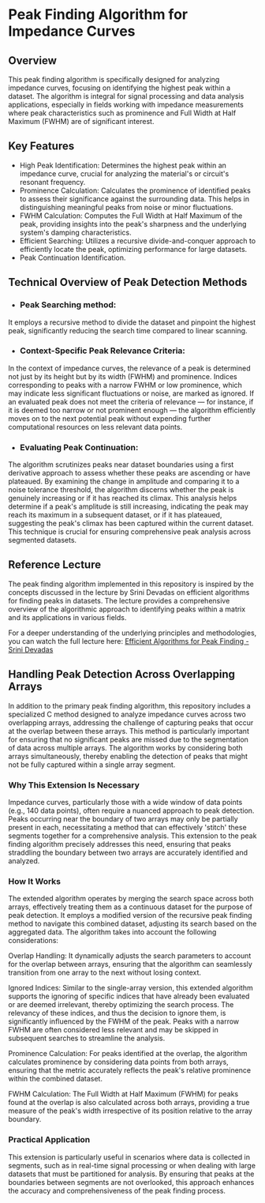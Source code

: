 # Peak Finding Algorithm for Impedance Curves
## Overview
This peak finding algorithm is specifically designed for analyzing impedance curves, focusing on identifying the highest peak within a dataset. The algorithm is integral for signal processing and data analysis applications, especially in fields working with impedance measurements where peak characteristics such as prominence and Full Width at Half Maximum (FWHM) are of significant interest.

## Key Features
- High Peak Identification: Determines the highest peak within an impedance curve, crucial for analyzing the material's or circuit's resonant frequency.
- Prominence Calculation: Calculates the prominence of identified peaks to assess their significance against the surrounding data. This helps in distinguishing meaningful peaks from noise or minor fluctuations.
- FWHM Calculation: Computes the Full Width at Half Maximum of the peak, providing insights into the peak's sharpness and the underlying system's damping characteristics.
- Efficient Searching: Utilizes a recursive divide-and-conquer approach to efficiently locate the peak, optimizing performance for large datasets.
- Peak Continuation Identification. 

## Technical Overview of Peak Detection Methods
- ### Peak Searching method:
It employs a recursive method to divide the dataset and pinpoint the highest peak, significantly reducing the search time compared to linear scanning.

- ### Context-Specific Peak Relevance Criteria:
In the context of impedance curves, the relevance of a peak is determined not just by its height but by its width (FWHM) and prominence. Indices corresponding to peaks with a narrow FWHM or low prominence, which may indicate less significant fluctuations or noise, are marked as ignored. If an evaluated peak does not meet the criteria of relevance — for instance, if it is deemed too narrow or not prominent enough — the algorithm efficiently moves on to the next potential peak without expending further computational resources on less relevant data points.

- ### Evaluating Peak Continuation:
The algorithm scrutinizes peaks near dataset boundaries using a first derivative approach to assess whether these peaks are ascending or have plateaued. By examining the change in amplitude and comparing it to a noise tolerance threshold, the algorithm discerns whether the peak is genuinely increasing or if it has reached its climax. This analysis helps determine if a peak's amplitude is still increasing, indicating the peak may reach its maximum in a subsequent dataset, or if it has plateaued, suggesting the peak's climax has been captured within the current dataset. This technique is crucial for ensuring comprehensive peak analysis across segmented datasets.

## Reference Lecture
The peak finding algorithm implemented in this repository is inspired by the concepts discussed in the lecture by Srini Devadas on efficient algorithms for finding peaks in datasets. The lecture provides a comprehensive overview of the algorithmic approach to identifying peaks within a matrix and its applications in various fields.

For a deeper understanding of the underlying principles and methodologies, you can watch the full lecture here: [Efficient Algorithms for Peak Finding - Srini Devadas](https://youtu.be/HtSuA80QTyo)

## Handling Peak Detection Across Overlapping Arrays
In addition to the primary peak finding algorithm, this repository includes a specialized C method designed to analyze impedance curves across two overlapping arrays, addressing the challenge of capturing peaks that occur at the overlap between these arrays. This method is particularly important for ensuring that no significant peaks are missed due to the segmentation of data across multiple arrays. The algorithm works by considering both arrays simultaneously, thereby enabling the detection of peaks that might not be fully captured within a single array segment.

### Why This Extension Is Necessary
Impedance curves, particularly those with a wide window of data points (e.g., 140 data points), often require a nuanced approach to peak detection. Peaks occurring near the boundary of two arrays may only be partially present in each, necessitating a method that can effectively 'stitch' these segments together for a comprehensive analysis. This extension to the peak finding algorithm precisely addresses this need, ensuring that peaks straddling the boundary between two arrays are accurately identified and analyzed.

### How It Works
The extended algorithm operates by merging the search space across both arrays, effectively treating them as a continuous dataset for the purpose of peak detection. It employs a modified version of the recursive peak finding method to navigate this combined dataset, adjusting its search based on the aggregated data. The algorithm takes into account the following considerations:

Overlap Handling: It dynamically adjusts the search parameters to account for the overlap between arrays, ensuring that the algorithm can seamlessly transition from one array to the next without losing context.

Ignored Indices: Similar to the single-array version, this extended algorithm supports the ignoring of specific indices that have already been evaluated or are deemed irrelevant, thereby optimizing the search process. The relevancy of these indices, and thus the decision to ignore them, is significantly influenced by the FWHM of the peak. Peaks with a narrow FWHM are often considered less relevant and may be skipped in subsequent searches to streamline the analysis.

Prominence Calculation: For peaks identified at the overlap, the algorithm calculates prominence by considering data points from both arrays, ensuring that the metric accurately reflects the peak's relative prominence within the combined dataset.

FWHM Calculation: The Full Width at Half Maximum (FWHM) for peaks found at the overlap is also calculated across both arrays, providing a true measure of the peak's width irrespective of its position relative to the array boundary.

### Practical Application
This extension is particularly useful in scenarios where data is collected in segments, such as in real-time signal processing or when dealing with large datasets that must be partitioned for analysis. By ensuring that peaks at the boundaries between segments are not overlooked, this approach enhances the accuracy and comprehensiveness of the peak finding process.
